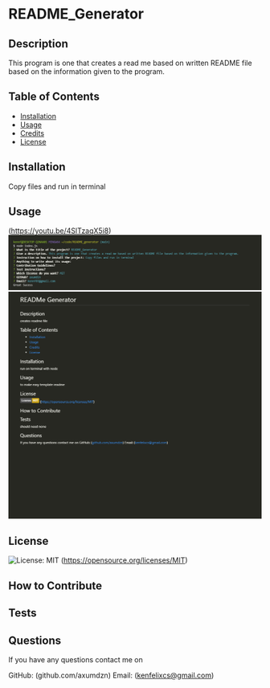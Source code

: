 # README_Generator
## Description
 This program is one that creates a read me based on written README file based on the information given to the program.
## Table of Contents
- [Installation](#installation)
- [Usage](#usage)
- [Credits](#credits)
- [License](#license)
## Installation
Copy files and run in terminal
## Usage
(https://youtu.be/4SlTzaqX5i8)
![screenshot](images/terminal.png)
![readme](images/readme.png)
## License
![License: MIT](https://img.shields.io/badge/License-MIT-yellow.svg) (https://opensource.org/licenses/MIT)
## How to Contribute

## Tests

## Questions
If you have any questions contact me on

GitHub: (github.com/axumdzn)
Email: (kenfelixcs@gmail.com)
